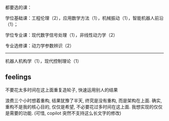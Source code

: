 都要选的课：

学位基础课：工程伦理（2），应用数学方法（1），机械振动（1），智能机器人前沿（1）；

学位专业课：现代数字信号处理（1），非线性动力学（2）

专业选修课：动力学参数辨识（2）

---

机器人机构学（1），现代控制理论（1）

## feelings

不要花太多时间在这上面重复造轮子, 快速运用别人的结果

浪费三个小时想着重构, 结果犹豫了半天, 终究是没有重构, 而是架构在上面. 确实, 重构不是我的核心目的, 仅仅是希望, 不必要花过多时间在这上面. 我想实现的仅仅是需要的功能. (可惜, copilot 突然不支持这么长文字的修改)
